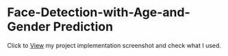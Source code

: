 # Face-Detection-with-Age-and-Gender Prediction
Click to [View](https://www.figma.com/proto/cGB4tYs6AZVPrfX49mRm6Y/Conference?node-id=2-123&starting-point-node-id=2%3A123) my project implementation screenshot and check what I used.
